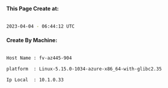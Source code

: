
   
#### This Page Create at:

```bash

2023-04-04 - 06:44:12 UTC

```

#### Create By Machine:

```bash

Host Name : fv-az445-904

platform  : Linux-5.15.0-1034-azure-x86_64-with-glibc2.35

Ip Local  : 10.1.0.33

```

